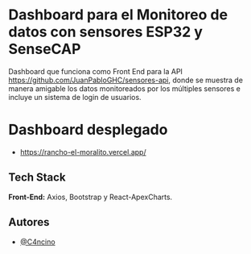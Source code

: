 # Dashboard para el Monitoreo de datos con sensores ESP32 y SenseCAP

Dashboard que funciona como Front End para la API https://github.com/JuanPabloGHC/sensores-api, donde se muestra de manera amigable los datos monitoreados por los múltiples sensores e incluye un sistema de login de usuarios.

# Dashboard desplegado

- https://rancho-el-moralito.vercel.app/

## Tech Stack

**Front-End:** Axios, Bootstrap y React-ApexCharts.

## Autores

- [@C4ncino](https://github.com/C4ncino)

